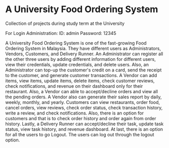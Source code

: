 # A University Food Ordering System

Collection of projects during study term at the University

For Login Administration:
ID: admin
Password: 12345


A University Food Ordering System is one of the fast-growing Food Ordering System in Malaysia. They have different users as Administrators, Vendors, Customers, and Delivery Runner. An Administrator can register all the other three users by adding different information for different users, view their credentials, update credentials, and delete users. Also, an Administrator can top-up the customer's credit on a card, send the receipt to the customer, and generate customer transactions. A Vendor can add items, view items, update items, delete items, check customer reviews, check notifications, and revenue on their dashboard only for their restaurant. Also, a Vendor can able to accept/decline orders and view all the pending orders. A Vendor also can generate their sales report by daily, weekly, monthly, and yearly. Customers can view restaurants, order food, cancel orders, view reviews, check order status, check transaction history, write a review, and check notifications. Also, there is an option for customers and that is to check order history and order again from order history. Lastly, a Delivery Runner can accept/decline their task, update task status, view task history, and revenue dashboard. At last, there is an option for all the users to go Logout. The users can log out through the logout option.
